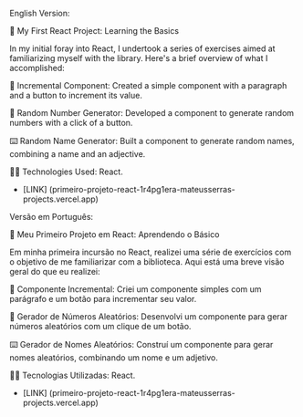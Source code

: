 English Version:

🚀 My First React Project: Learning the Basics

In my initial foray into React, I undertook a series of exercises aimed at familiarizing myself with the library. Here's a brief overview of what I accomplished:

🔢 Incremental Component: Created a simple component with a paragraph and a button to increment its value.

🎲 Random Number Generator: Developed a component to generate random numbers with a click of a button.

⌨️ Random Name Generator: Built a component to generate random names, combining a name and an adjective.

👨‍💻 Technologies Used: React.

- [LINK] (primeiro-projeto-react-1r4pg1era-mateusserras-projects.vercel.app)


Versão em Português:

🚀 Meu Primeiro Projeto em React: Aprendendo o Básico

Em minha primeira incursão no React, realizei uma série de exercícios com o objetivo de me familiarizar com a biblioteca. Aqui está uma breve visão geral do que eu realizei:

🔢 Componente Incremental: Criei um componente simples com um parágrafo e um botão para incrementar seu valor.

🎲 Gerador de Números Aleatórios: Desenvolvi um componente para gerar números aleatórios com um clique de um botão.

⌨️ Gerador de Nomes Aleatórios: Construí um componente para gerar nomes aleatórios, combinando um nome e um adjetivo.

👨‍💻 Tecnologias Utilizadas: React.

- [LINK] (primeiro-projeto-react-1r4pg1era-mateusserras-projects.vercel.app)
